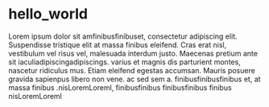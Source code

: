 # hello_world  
Lorem ipsum dolor sit amfinibusfinibuset, consectetur adipiscing elit. Suspendisse tristique elit at massa finibus eleifend. Cras erat nisl, vestibulum vel risus vel, malesuada interdum justo. Maecenas pretium ante sit iaculiadipiscingadipiscings.  varius   et magnis dis parturient montes, nascetur ridiculus mus. Etiam eleifend egestas accumsan. Mauris posuere gravida sapienpus  libero non vene.  ac  sed sem  a. finibusfinibusfinibus
et,   at massa finibus .nisLoremLoreml, finibusfinibus finibusfinibus finibus nisLoremLoreml
 

